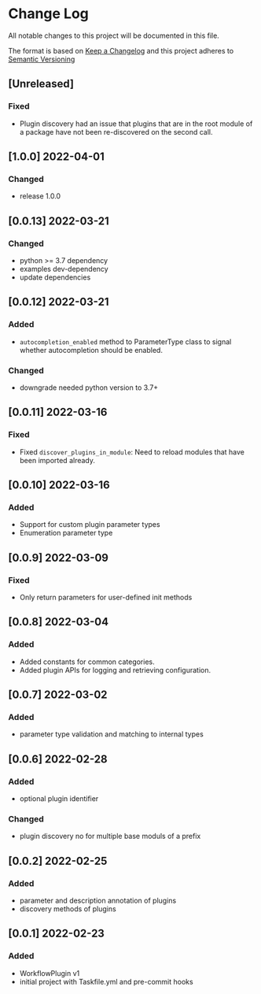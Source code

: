 # Change Log

All notable changes to this project will be documented in this file.

The format is based on [Keep a Changelog](http://keepachangelog.com/) and this project adheres to [Semantic Versioning](https://semver.org/)

## [Unreleased]

### Fixed

- Plugin discovery had an issue that plugins that are in the root module of a package have not been re-discovered on the second call. 

## [1.0.0] 2022-04-01

### Changed

- release 1.0.0

## [0.0.13] 2022-03-21

### Changed

- python >= 3.7 dependency
- examples dev-dependency
- update dependencies

## [0.0.12] 2022-03-21

### Added

- `autocompletion_enabled` method to ParameterType class to signal whether autocompletion should be enabled.

### Changed

- downgrade needed python version to 3.7+

## [0.0.11] 2022-03-16

### Fixed

- Fixed `discover_plugins_in_module`: Need to reload modules that have been imported already.

## [0.0.10] 2022-03-16

### Added

- Support for custom plugin parameter types
- Enumeration parameter type

## [0.0.9] 2022-03-09

### Fixed

- Only return parameters for user-defined init methods

## [0.0.8] 2022-03-04

### Added

- Added constants for common categories.
- Added plugin APIs for logging and retrieving configuration.

## [0.0.7] 2022-03-02

### Added

- parameter type validation and matching to internal types

## [0.0.6] 2022-02-28

### Added

- optional plugin identifier

### Changed

- plugin discovery no for multiple base moduls of a prefix

## [0.0.2] 2022-02-25

### Added

- parameter and description annotation of plugins
- discovery methods of plugins

## [0.0.1] 2022-02-23

### Added

- WorkflowPlugin v1
- initial project with Taskfile.yml and pre-commit hooks

